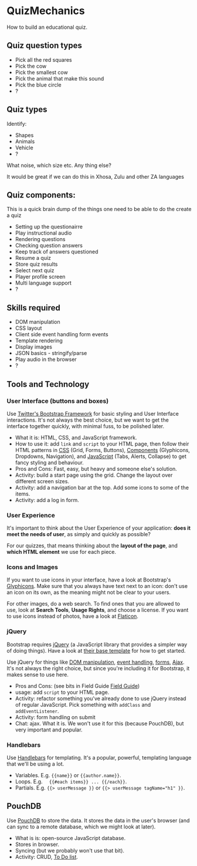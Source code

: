 # QuizMechanics

How to build an educational quiz.

## Quiz question types

* Pick all the red squares
* Pick the cow
* Pick the smallest cow
* Pick the animal that make this sound
* Pick the blue circle
* ?

## Quiz types

Identify:

* Shapes
* Animals
* Vehicle
* ?

What noise, which size etc. Any thing else?

It would be great if we can do this in Xhosa, Zulu and other ZA languages

## Quiz components:

This is a quick brain dump of the things one need to be able to do the create a quiz

* Setting up the questionairre
* Play instructional audio
* Rendering questions
* Checking question answers
* Keep track of answers questioned
* Resume a quiz
* Store quiz results
* Select next quiz
* Player profile screen
* Multi language support
* ?

## Skills required

* DOM manipulation
* CSS layout
* Client side event handling form events
* Template rendering
* Display images
* JSON basics - stringify/parse
* Play audio in the browser
* ?

## Tools and Technology

### User Interface (buttons and boxes)

Use [Twitter's Bootstrap Framework](http://getbootstrap.com/) for basic styling and User Interface interactions. It's not always the best choice, but we want to get the interface together quickly, with minimal fuss, to be polished later.

* What it is: HTML, CSS, and JavaScript framework.
* How to use it: add `link` and `script` to your HTML page, then follow their HTML patterns in [CSS](http://getbootstrap.com/css/) (Grid, Forms, Buttons), [Components](http://getbootstrap.com/components/) (Glyphicons, Dropdowns, Navigation), and [JavaScript](http://getbootstrap.com/javascript/) (Tabs, Alerts, Collapse) to get fancy styling and behaviour.
* Pros and Cons: Fast, easy, but heavy and someone else's solution.
* Activity: build a start page using the grid. Change the layout over different screen sizes.
* Activity: add a navigation bar at the top. Add some icons to some of the items.
* Activity: add a log in form.

### User Experience

It's important to think about the User Experience of your application: **does it meet the needs of user**, as simply and quickly as possible?

For our quizzes, that means thinking about the **layout of the page**, and **which HTML element** we use for each piece.

### Icons and Images

If you want to use icons in your interface, have a look at Bootstrap's [Glyphicons](http://getbootstrap.com/components/#glyphicons). Make sure that you always have text next to an icon: don't use an icon on its own, as the meaning might not be clear to your users.

For other images, do a web search. To find ones that you are allowed to use, look at **Search Tools**, **Usage Rights**, and choose a license. If you want to use icons instead of photos, have a look at [Flaticon](http://www.flaticon.com/).

### jQuery

Bootstrap requires [jQuery](https://jquery.com/) (a JavaScript library that provides a simpler way of doing things). Have a look at [their base template](http://getbootstrap.com/getting-started/#template) for how to get started.

Use jQuery for things like [DOM manipulation](http://api.jquery.com/category/manipulation/), [event handling](http://api.jquery.com/category/events/), [forms](http://api.jquery.com/category/forms/), [Ajax](http://api.jquery.com/category/ajax/). It's not always the right choice, but since you're including it for Bootstrap, it makes sense to use here.

* Pros and Cons: (see bits in Field Guide [Field Guide](https://github.com/SteveBarnett/Front-end-Field-Guide/blob/gh-pages/technology-and-tools.md#frameworks))
* usage: add `script` to your HTML page.
* Activity: refactor something you've already done to use jQuery instead of regular JavaScript. Pick something with `addClass` and `addEventListener`.
* Activity: form handling on submit
* Chat: ajax. What it is. We won't use it for this (because PouchDB), but very important and popular.

### Handlebars

Use [Handlebars](http://handlebarsjs.com/) for templating. It's a popular, powerful, templating language that we'll be using a lot.

* Variables. E.g. `{{name}}` or `{{author.name}}`.
* Loops. E.g. `  {{#each items}} ... {{/each}}`.
* Partials. E.g. `{{> userMessage }}` or `{{> userMessage tagName="h1" }}`.

## PouchDB

Use [PouchDB](http://pouchdb.com/) to store the data. It stores the data in the user's browser (and can sync to a remote database, which we might look at later).

* What is is: open-source JavaScript database.
* Stores in browser.
* Syncing (but we probably won't use that bit).
* Activity: CRUD, [To Do list](http://pouchdb.com/getting-started.html).
